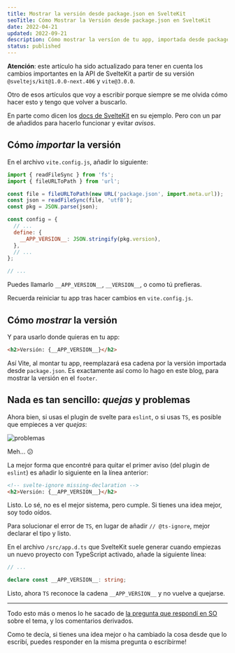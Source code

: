 ```yaml
---
title: Mostrar la versión desde package.json en SvelteKit
seoTitle: Cómo Mostrar la Versión desde package.json en SvelteKit
date: 2022-04-21
updated: 2022-09-21
description: Cómo mostrar la versíon de tu app, importada desde package.json, sin errores ni problemas de ningún tipo
status: published
---
```


<script>
  import Box from "$lib/components/Box.svelte";
</script>

<Box type="updated">

**Atención**: este artículo ha sido actualizado para tener en cuenta los cambios importantes en la API de SvelteKit a partir de su versión `@sveltejs/kit@1.0.0-next.406` y `vite@3.0.0`.

</Box>

Otro de esos artículos que voy a escribir porque siempre se me olvida cómo hacer esto y tengo que volver a buscarlo.

En parte como dicen los [docs de SvelteKit](https://kit.svelte.dev/faq#read-package-json) en su ejemplo. Pero con un par de añadidos para hacerlo funcionar y evitar *avisos*.

## Cómo *importar* la versión

En el archivo `vite.config.js`, añadir lo siguiente:

```js
import { readFileSync } from 'fs';
import { fileURLToPath } from 'url';

const file = fileURLToPath(new URL('package.json', import.meta.url));
const json = readFileSync(file, 'utf8');
const pkg = JSON.parse(json);

const config = {
  // ...
  define: {
    __APP_VERSION__: JSON.stringify(pkg.version),
  },
  // ...
};

// ...
```

Puedes llamarlo `__APP_VERSION__`, `__VERSION__`, o como tú prefieras.

Recuerda reiniciar tu app tras hacer cambios en `vite.config.js`.

## Cómo *mostrar* la versión

Y para usarlo donde quieras en tu app:

```html
<h2>Versión: {__APP_VERSION__}</h2>
```

Así Vite, al montar tu app, reemplazará esa cadena por la versión importada desde `package.json`. Es exactamente así como lo hago en este blog, para mostrar la versión en el `footer`.

## Nada es tan sencillo: *quejas* y problemas

Ahora bien, si usas el plugin de svelte para `eslint`, o si usas `TS`, es posible que empieces a ver *quejas*:

![problemas](/posts/version-problemas.png)

Meh... 😕

La mejor forma que encontré para quitar el primer aviso (del plugin de `eslint`) es añadir lo siguiente en la línea anterior:

```html
<!-- svelte-ignore missing-declaration -->
<h2>Versión: {__APP_VERSION__}</h2>
```

Listo. Lo sé, no es el mejor sistema, pero cumple. Si tienes una idea mejor, soy todo oídos.

Para solucionar el error de `TS`, en lugar de añadir `// @ts-ignore`, mejor declarar el tipo y listo.

En el archivo `/src/app.d.ts` que SvelteKit suele generar cuando empiezas un nuevo proyecto con TypeScript activado, añade la siguiente línea:

```ts
// ...

declare const __APP_VERSION__: string;
```

Listo, ahora `TS` reconoce la cadena `__APP_VERSION__` y no vuelve a quejarse.

---

Todo esto más o menos lo he sacado de [la pregunta que respondí en SO](https://stackoverflow.com/questions/70034450/how-do-i-add-a-version-number-to-a-sveltekit-vite-app/71423592#71423592) sobre el tema, y los comentarios derivados.

Como te decía, si tienes una idea mejor o ha cambiado la cosa desde que lo escribí, puedes responder en la misma pregunta o escribirme!
